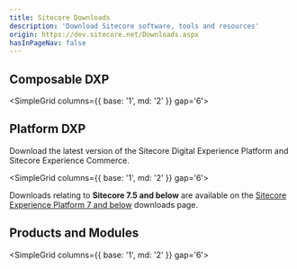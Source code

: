 ```yaml
---
title: Sitecore Downloads
description: 'Download Sitecore software, tools and resources'
origin: https://dev.sitecore.net/Downloads.aspx
hasInPageNav: false
---
```


## Composable DXP

<SimpleGrid columns={{ base: '1', md: '2' }} gap='6'>

<Download 
  title="Sitecore XM Cloud"
  description="Download Sitecore XM Cloud tools and resources"
  link1text="More info"
  link1href="/downloads/xm-cloud"
/>
</SimpleGrid>
## Platform DXP

Download the latest version of the Sitecore Digital Experience Platform and Sitecore Experience Commerce.

<SimpleGrid columns={{ base: '1', md: '2' }} gap='6'>

<Download 
  title="Sitecore Experience Platform 10.3 Update-1"
  description="Download Sitecore Experience Platform 10.3 Update-1."
  link1text="Get latest"
  link1href="/downloads/Sitecore_Experience_Platform/103/Sitecore_Experience_Platform_103_Update1"
  link2text="See all versions"
  link2href="/downloads/Sitecore_Experience_Platform"
/>

<Download 
  title="Sitecore Experience Commerce 10.3"
  description="Compatible with Sitecore Experience Platform 10.3, including update 1."
  link1text="Get latest"
  link1href="/downloads/Sitecore_Commerce/103/Sitecore_Experience_Commerce_103"
  link2text="See all versions"
  link2href="/downloads/Sitecore_Commerce"
/>

</SimpleGrid>

Downloads relating to **Sitecore 7.5 and below** are available on the [Sitecore Experience Platform 7 and below](/downloads/Sitecore_Experience_Platform/7_0/Sitecore_Experience_Platform_7_and_below) downloads page.

## Products and Modules

<SimpleGrid columns={{ base: '1', md: '2' }} gap='6'>

<Download 
  title="Sitecore xDB Cloud client 8.1 rev. 160210 for xDB Cloud 1.0"
  description="This module enables the xDB Cloud features on Sitecore XP 8.1"
  link1text="Get latest"
  link1href="/downloads/Sitecore_xDB_Cloud_client/81/Sitecore_xDB_Cloud_client_81_rev_160210"
  link2text="See all versions"
  link2href="/downloads/Sitecore_xDB_Cloud_client"
/>
<Download 
  title="Sitecore xDB Cloud client 8.2.1 rev. 170223 for xDB Cloud 2.0"
  description="This module enables the xDB Cloud features for Sitecore Experience Platform 8.2 rev. 161115 (8.2 Update-1) and later versions.Note: Sitecore Experience Platform 8.2 rev. 160729 (8.2 Initial Release) includes xDB Cloud client files and does not require a separate download of xDB Cloud client package."
  link1text="Get latest"
  link1href="/downloads/Sitecore_xDB_Cloud_client_for_xDB_Cloud_20/82/Sitecore_xDB_Cloud_client_821_rev_170223_for_xDB_Cloud_20"
  link2text="See all versions"
  link2href="/downloads/Sitecore_xDB_Cloud_client_for_xDB_Cloud_20"
/>
<Download 
  title="Sitecore xDB Cloud Services"
  description="Documentation and Release Notes related to the Sitecore xDB Cloud Services."
  link1text="Get latest"
  link1href="/downloads/Sitecore_xDB_Cloud_services/current/Sitecore_xDB_Cloud_services"
  link2text="See all versions"
  link2href="/downloads/Sitecore_xDB_Cloud_services"
/>
<Download 
  title="Sitecore Azure Toolkit 3.0.0"
  description="Download Sitecore Azure Toolkit 3.0.0."
  link1text="Get latest"
  link1href="/downloads/Sitecore_Azure_Toolkit/3x/Sitecore_Azure_Toolkit_300"
  link2text="See all versions"
  link2href="/downloads/Sitecore_Azure_Toolkit"
/>
<Download 
  title="Sitecore Identity 7.0.328"
  description="Download Sitecore Identity 7.0.328"
  link1text="Get latest"
  link1href="/downloads/Sitecore_Identity/7x/Sitecore_Identity_70328"
  link2text="See all versions"
  link2href="/downloads/Sitecore_Identity"
/>
<Download 
  title="Sitecore Universal Tracker 7.0.0"
  description="Download Sitecore Universal Tracker"
  link1text="Get latest"
  link1href="/downloads/Sitecore_Universal_Tracker/7x/Sitecore_Universal_Tracker_700"
  link2text="See all versions"
  link2href="/downloads/Sitecore_Universal_Tracker"
/>
<Download 
  title="Sitecore Installation Framework 2.3.0"
  description="The Sitecore Installation Framework is a Microsoft PowerShell module that supports local and remote installations of Sitecore, and it is fully extensible."
  link1text="Get latest"
  link1href="/downloads/Sitecore_Installation_Framework/2x/Sitecore_Installation_Framework_230"
  link2text="See all versions"
  link2href="/downloads/Sitecore_Installation_Framework"
/>
<Download 
  title="Package Management Service 5.0.0"
  description="Download Package Management Service"
  link1text="Get latest"
  link1href="/downloads/Package_Management_Service/5x/Package_Management_Service_500"
  link2text="See all versions"
  link2href="/downloads/Package_Management_Service"
/>
<Download 
  title="Sitecore Print Experience Manager 9.2.0"
  description="This version of PXM is compatible with Sitecore 9.2 and 9.3."
  link1text="Get latest"
  link1href="/downloads/Sitecore_Print_Experience_Manager/92/Sitecore_Print_Experience_Manager_920"
  link2text="See all versions"
  link2href="/downloads/Sitecore_Print_Experience_Manager"
/>
<Download 
  title="Sitecore for Visual Studio 5.2.113"
  description="Sitecore for Visual Studio provides a graphical tool to interact with your Sitecore instance from within Visual Studio. This provides the same capabilities as CLI but makes it more accessible to users who are unfamiliar with command line tools. By using a remote rendering host, developers can build straight from Visual Studio into the rendering host and test changes without needing to recycle Sitecore every time. Make quick changes to the presentation layer, push those changes, and debug in a fraction of the time."
  link1text="Get latest"
  link1href="/downloads/Sitecore_for_Visual_Studio/5x/Sitecore_for_Visual_Studio_52113"
  link2text="See all versions"
  link2href="/downloads/Sitecore_for_Visual_Studio"
/>
<Download 
  title="Team Development for Sitecore 6.0.3"
  description="Reduce deployment time, ensure team integration, and create an environment in which you can easily and quickly move code from your local environment all the way through your development workflow. Click here to learn more."
  link1text="Get latest"
  link1href="/downloads/Team_Development_for_Sitecore/6x/Team_Development_for_Sitecore_603"
  link2text="See all versions"
  link2href="/downloads/Team_Development_for_Sitecore"
/>
<Download 
  title="Active Directory 1.4"
  description="The Sitecore XP Active Directory module provides the integration of Active Directory domain with the Sitecore XP solution. You can integrate the domain users and groups available into Sitecore CMS as Sitecore users and Sitecore roles immediately after the module installation and configuration. Moreover, user profiles can be easily extended with the custom properties from the Active Directory."
  link1text="Get latest"
  link1href="/downloads/Active_Directory/14/Active_Directory_14"
  link2text="See all versions"
  link2href="/downloads/Active_Directory"
/>
<Download 
  title="Sitecore Connect™ for Content Hub 5.1.0"
  description="Download Sitecore Connect™ for Content Hub 5.1.0"
  link1text="Get latest"
  link1href="/downloads/Sitecore_Connect_for_Content_Hub/5x/Sitecore_Connect_for_Content_Hub_510"
  link2text="See all versions"
  link2href="/downloads/Sitecore_Connect_for_Content_Hub"
/>
<Download 
  title="Sitecore Connect™ for Sitecore DAM 2.0.0"
  description="Download Sitecore Connect™ for Sitecore DAM 2.0.0"
  link1text="Get latest"
  link1href="/downloads/Sitecore_Plugin_for_Stylelabs_DAM/20/Sitecore_Connect_for_Sitecore_DAM_200"
  link2text="See all versions"
  link2href="/downloads/Sitecore_Plugin_for_Stylelabs_DAM"
/>
<Download 
  title="Sitecore Connect™ for Sitecore CMP 3.0.0"
  description="Download Sitecore Connect™ for Sitecore CMP 3.0.0"
  link1text="Get latest"
  link1href="/downloads/Sitecore_Connect_for_Sitecore_CMP/30/Sitecore_Connect_for_Sitecore_CMP_300"
  link2text="See all versions"
  link2href="/downloads/Sitecore_Connect_for_Sitecore_CMP"
/>
<Download 
  title="Sitecore Campaign Creator Module 1.0"
  description="The Sitecore Campaign Creator provides a simple and effective way for marketers to create new campaign activities and apply taxonomy in order classify campaign activities into larger campaign groups."
  link1text="Get latest"
  link1href="/downloads/Campaign_Creator_module/10/Sitecore_Campaign_Creator_module"
  link2text="See all versions"
  link2href="/downloads/Campaign_Creator_module"
/>
<Download 
  title="Data Exchange Framework 8.0.0"
  description="Synchronize data between Sitecore and 3rd party systems."
  link1text="Get latest"
  link1href="/downloads/Data_Exchange_Framework/8x/Data_Exchange_Framework_800"
  link2text="See all versions"
  link2href="/downloads/Data_Exchange_Framework"
/>
<Download 
  title="Sitecore Connect™ for Microsoft Dynamics 365 Commerce 2.0.0"
  description="Combine best of breed commerce with best of breed digital asset management (DAM)"
  link1text="Get latest"
  link1href="/downloads/Sitecore_Connect_for_Microsoft_Dynamics_365_Commerce/2x/Sitecore_Connect_for_Microsoft_Dynamics_365_Commerce_200"
  link2text="See all versions"
  link2href="/downloads/Sitecore_Connect_for_Microsoft_Dynamics_365_Commerce"
/>
<Download 
  title="Sitecore Connect™ for Microsoft Dynamics 365 for Sales 8.0.0"
  description="Synchronize data between Microsoft Dynamics 365 for Sales and Sitecore Experience Platform."
  link1text="Get latest"
  link1href="/downloads/Dynamics_CRM_Connect/8x/Sitecore_Connect_for_Microsoft_Dynamics_365_for_Sales_800"
  link2text="See all versions"
  link2href="/downloads/Dynamics_CRM_Connect"
/>
<Download 
  title="Dynamics CRM Campaign Integration 2.2"
  description="Integrate your CRM system with Sitecore, and enrich the CRM with information about customers' online activity.This version is compatible with Sitecore Experience Platform 8.1 & 8.2 and Web Forms for Marketers (WFFM) 8.1 & 8.2."
  link1text="Get latest"
  link1href="/downloads/Dynamics_CRM_Campaign_Integration_module/2x/Dynamics_CRM_Campaign_Integration_22"
  link2text="See all versions"
  link2href="/downloads/Dynamics_CRM_Campaign_Integration_module"
/>
<Download 
  title="Dynamics CRM Security Provider 2.3.2"
  description="Expose CRM contacts as Sitecore users, CRM marketing lists as Sitecore roles and interact directly with Dynamics CRM.This version is compatible with Sitecore Experience Platform 8.2."
  link1text="Get latest"
  link1href="/downloads/Dynamics_CRM_Security_Provider/2_3/Dynamics_CRM_Security_Provider_2_3_2"
  link2text="See all versions"
  link2href="/downloads/Dynamics_CRM_Security_Provider"
/>
<Download 
  title="EXM Dedicated Dispatch Server 1.0.3"
  description="Download EXM Dedicated Dispatch Server 1.0.3"
  link1text="Get latest"
  link1href="/downloads/EXM_Dedicated_Dispatch_Server/1x/EXM_Dedicated_Dispatch_Server_103"
  link2text="See all versions"
  link2href="/downloads/EXM_Dedicated_Dispatch_Server"
/>
<Download 
  title="Email Experience Manager in Sitecore 9.1"
  description="Since Sitecore 9.0 Update-1, Email Experience Manager is included as part of the Sitecore platform.This page provides resources to migrate Content, Files, Data and Analytics from EXM 3.5 to a new installation of Sitecore 9.1."
  link1text="Get latest"
  link1href="/downloads/Email_Experience_Manager/in_Sitecore_91/Email_Experience_Manager_in_Sitecore_91"
  link2text="See all versions"
  link2href="/downloads/Email_Experience_Manager"
/>
<Download 
  title="Sitecore Engagement Automation Live Session Agent 2.0"
  description="Download Sitecore Engagement Automation Live Session Agent 2.0.This version of the Live Session Agent runs on Sitecore Experience Platform 8.2."
  link1text="Get latest"
  link1href="/downloads/Engagement_Automation_Live_Session_Agent/20/Sitecore_Engagement_Automation_Live_Session_Agent_20"
  link2text="See all versions"
  link2href="/downloads/Engagement_Automation_Live_Session_Agent"
/>
<Download 
  title="Komfo Connector 1.0"
  description="Note that Sitecore no longer supports Komfo Connector. Please refer any questions or support issues directly to Komfo.Komfo Connector provides a simple and effective way to create custom audiences using Sitecore xDB data that can be used for advertising on social networks. The tool also provides quick access to the Komfo platform and gives an analytics overview of the social channel, therefore allowing social media marketers to bring the power of Sitecore’s xDB segmentation, list management and campaign creation together with Komfo’s media management tools."
  link1text="Get latest"
  link1href="/downloads/Komfo_Connector/10/Komfo_Connector_10"
  link2text="See all versions"
  link2href="/downloads/Komfo_Connector"
/>
<Download 
  title="Resource files for Modules 1.0.0"
  description="Module resource files for upgrading Core, Master and Web."
  link1text="Get latest"
  link1href="/downloads/Resource_files_for_Modules/1x/Resource_files_for_Modules_100"
  link2text="See all versions"
  link2href="/downloads/Resource_files_for_Modules"
/>
<Download 
  title="Scripts for Sitecore Security database 0.5"
  description="This release is compatible with Sitecore XP 9.1+ and Sitecore Identity 7.0."
  link1text="Get latest"
  link1href="/downloads/Scripts_for_Sitecore_Security_database/0x/Scripts_for_Sitecore_Security_database_05"
  link2text="See all versions"
  link2href="/downloads/Scripts_for_Sitecore_Security_database"
/>
<Download 
  title="Sitecore Connect™ for Salesforce CRM 8.0.0"
  description="Synchronize data between Salesforce CRM and Sitecore Experience Platform."
  link1text="Get latest"
  link1href="/downloads/Salesforce_Connect/8x/Sitecore_Connect_for_Salesforce_CRM_800"
  link2text="See all versions"
  link2href="/downloads/Salesforce_Connect"
/>
<Download 
  title="SharePoint Connect 2.3"
  description="SharePoint Connect offers page-level, item-level, and API-level integration. It can be used with Sitecore XP and gives you the tools to harness the advantages of SharePoint's document management features within Sitecore."
  link1text="Get latest"
  link1href="/downloads/SharePoint_Connect/2_0/SharePoint_Connect_23"
  link2text="See all versions"
  link2href="/downloads/SharePoint_Connect"
/>
<Download 
  title="Sitecore AI Automated Personalization Standard 4.0.0"
  description="This release is compatible with Sitecore XP 10.2."
  link1text="Get latest"
  link1href="/downloads/Sitecore_AI_Automated_Personalization_Standard/4x/Sitecore_AI_Automated_Personalization_Standard_400"
  link2text="See all versions"
  link2href="/downloads/Sitecore_AI_Automated_Personalization_Standard"
/>
<Download 
  title="Sitecore Azure 8.1 rev.161109"
  description="Sitecore Azure reduces costs and provides scalability and geographical load-balancing by automating the deployment of your Sitecore solution to the Microsoft Azure computing cloud. After you install Sitecore Azure in your internal content management environment, you can use Sitecore Azure to configure your Sitecore Azure subscription and to manage your Sitecore Azure content delivery instances in the cloud. The Sitecore Azure browser-based user interface contains instructions that describe how to obtain a Sitecore Azure subscription."
  link1text="Get latest"
  link1href="/downloads/Sitecore_Azure/Sitecore_Azure_81/Sitecore_Azure_81_Update2"
  link2text="See all versions"
  link2href="/downloads/Sitecore_Azure"
/>
<Download 
  title="Sitecore Azure Blob Storage 5.0.1"
  description="Download Sitecore Azure Blob Storage 5.0.1"
  link1text="Get latest"
  link1href="/downloads/Sitecore_Azure_Blob_Storage/1x/Sitecore_Azure_Blob_Storage_501"
  link2text="See all versions"
  link2href="/downloads/Sitecore_Azure_Blob_Storage"
/>
<Download 
  title="Sitecore Connect™ for Salesforce Marketing Cloud 8.0"
  description="Download Sitecore Connect™ for Salesforce Marketing Cloud 8.0"
  link1text="Get latest"
  link1href="/downloads/Sitecore_Connect_software_for_Salesforce_Marketing_Cloud/1x/Sitecore_Connect_software_for_Salesforce_Marketing_Cloud_80"
  link2text="See all versions"
  link2href="/downloads/Sitecore_Connect_software_for_Salesforce_Marketing_Cloud"
/>
<Download 
  title="Sitecore Horizon 10.2.0"
  description="Sitecore Horizon is the next generation Experience Management product for the Sitecore Experience Platform™"
  link1text="Get latest"
  link1href="/downloads/Sitecore_Horizon/100/Sitecore_Horizon_1020"
  link2text="See all versions"
  link2href="/downloads/Sitecore_Horizon"
/>
<Download 
  title="Sitecore CLI 5.2.113"
  description="The Sitecore CLI provides an entry point for interactive and automated command-line interaction with a Sitecore instance, including commands for pulling and synchronizing serialized Sitecore items."
  link1text="Get latest"
  link1href="/downloads/Sitecore_CLI/5x/Sitecore_CLI_52113"
  link2text="See all versions"
  link2href="/downloads/Sitecore_CLI"
/>
<Download 
  title="Sitecore Embeddable Forms 1.0.0"
  description="Sitecore Embeddable Forms Framework (EFF) allow forms to be displayed on any website page, including websites that are not Sitecore applications. They are isolated and unobtrusive; hence they cannot hurt any other functionality or style of the page where they are embedded."
  link1text="Get latest"
  link1href="/downloads/Sitecore_Embeddable_Forms/1x/Sitecore_Embeddable_Forms_100"
  link2text="See all versions"
  link2href="/downloads/Sitecore_Embeddable_Forms"
/>
<Download 
  title="Sitecore Experience Accelerator 10.3.0"
  description="Download Sitecore Experience Accelerator 10.3.0"
  link1text="Get latest"
  link1href="/downloads/Sitecore_Experience_Accelerator/10x/Sitecore_Experience_Accelerator_1030"
  link2text="See all versions"
  link2href="/downloads/Sitecore_Experience_Accelerator"
/>
<Download 
  title="Express Migration Tool 3.1"
  description="Download Sitecore Express Migration Tool 3.1. The release supports migration of any version of Sitecore 6.6, 7.2, 7.5 or 8.0 to the Sitecore Experience Platform 9.0 Initial Release and migration of Web Forms For Marketers module 2.3, 2.4, 2.5 and 8.0 to Web Forms For Marketers 9.0 Initial Release."
  link1text="Get latest"
  link1href="/downloads/Express_Migration_Tool/31/Express_Migration_Tool_31"
  link2text="See all versions"
  link2href="/downloads/Express_Migration_Tool"
/>
<Download 
  title="xDB Data Migration Tool 5.0.0"
  description="Convert and migrate data from Sitecore Experience Database 8.x to Sitecore Experience Database 10.0."
  link1text="Get latest"
  link1href="/downloads/Sitecore_xDB_Data_Migration_Tool/5x/xDB_Data_Migration_Tool_500"
  link2text="See all versions"
  link2href="/downloads/Sitecore_xDB_Data_Migration_Tool"
/>
<Download 
  title="Sitecore IP Geolocation Service Client 1.2"
  description="The Sitecore® IP Geolocation Service uses a website visitor’s unique IP address to automatically populate the Sitecore Experience Database with information about the country, region, city as well as company information and so on when they visit a Sitecore website. This information helps marketers optimize their segmentation, personalization, and campaigns."
  link1text="Get latest"
  link1href="/downloads/Sitecore_IP_Geolocation_Service_Client/12/Sitecore_IP_Geolocation_Service_Client_12_for_Sitecore_XP_80"
  link2text="See all versions"
  link2href="/downloads/Sitecore_IP_Geolocation_Service_Client"
/>
<Download 
  title="Sitecore Headless Rendering 21.0.0"
  description="This version of Sitecore Headless Rendering is compatible with Sitecore 10.3."
  link1text="Get latest"
  link1href="/downloads/Sitecore_Headless_Rendering/21x/Sitecore_Headless_Rendering_2100"
  link2text="See all versions"
  link2href="/downloads/Sitecore_Headless_Rendering"
/>
<Download 
  title="Sitecore JavaScript Services 15.0.1"
  description="Sitecore JavaScript Services (JSS) is a complete SDK for JavaScript developers that enables you to build full-fledged solutions using Sitecore and modern JavaScript UI libraries and frameworks.This version of JavaScript Services (JSS) is compatible with Sitecore 10.0."
  link1text="Get latest"
  link1href="/downloads/Sitecore_JavaScript_Services/150/Sitecore_JavaScript_Services_1501"
  link2text="See all versions"
  link2href="/downloads/Sitecore_JavaScript_Services"
/>
<Download 
  title="Sitecore Managed Cloud Resources 1.0"
  description="Resources to assist Sitecore Managed Cloud customers."
  link1text="Get latest"
  link1href="/downloads/Sitecore_Managed_Cloud_Resources/10/Sitecore_Managed_Cloud_Resources_10"
  link2text="See all versions"
  link2href="/downloads/Sitecore_Managed_Cloud_Resources"
/>
<Download 
  title="Sitecore Media Framework 2.2"
  description="This version of Sitecore Media Framework is compatible with Sitecore Experience Platform 8.2.Connectors that were developed for Media Framework 2.1 may not be compatible with Media Framework 2.2 and may not be supported by Sitecore."
  link1text="Get latest"
  link1href="/downloads/Sitecore_Media_Framework/2x/Sitecore_Media_Framework_22"
  link2text="See all versions"
  link2href="/downloads/Sitecore_Media_Framework"
/>
<Download 
  title="Sitecore Mobile SDK (WebAPI) 1.0 for Xamarin"
  description="Sitecore Mobile SDK for Xamarin is a framework that is designed to help the developer produce native mobile applications that use and serve content that is managed by Sitecore.The framework enables developers to rapidly develop applications utilizing their existing .NET development skill sets."
  link1text="Get latest"
  link1href="/downloads/Sitecore_Mobile_SDK_for_Xamarin/1_0/Sitecore_Mobile_SDK_10_for_Xamarin"
  link2text="See all versions"
  link2href="/downloads/Sitecore_Mobile_SDK_for_Xamarin"
/>
<Download 
  title="Sitecore Mobile SDK (SSC) 1.0 for Xamarin"
  description="Sitecore Mobile SDK for Xamarin is a framework that is designed to help the developer produce native mobile applications that use and serve content that is managed by Sitecore.The framework enables developers to rapidly develop applications utilizing their existing .NET development skill sets.This release of the SDK supports the new API that Sitecore provides to interact with content from Sitecore – the Sitecore Services Client (SSC)."
  link1text="Get latest"
  link1href="/downloads/Sitecore_Mobile_SDK_SSC__for_Xamarin/10/Sitecore_Mobile_SDK_SSC_10_for_Xamarin"
  link2text="See all versions"
  link2href="/downloads/Sitecore_Mobile_SDK_SSC__for_Xamarin"
/>
<Download 
  title="Sitecore Publishing Service 7.0"
  description="Download Sitecore Publishing Service 7.0.20"
  link1text="Get latest"
  link1href="/downloads/Sitecore_Publishing_Service/7x/Sitecore_Publishing_Service_7020"
  link2text="See all versions"
  link2href="/downloads/Sitecore_Publishing_Service"
/>
<Download 
  title="Sitecore Publishing Service Module 10.3.0"
  description="Download Sitecore Publishing Service Module 10.3.0"
  link1text="Get latest"
  link1href="/downloads/Sitecore_Publishing_Service_Module/10x/Sitecore_Publishing_Service_Module_1030"
  link2text="See all versions"
  link2href="/downloads/Sitecore_Publishing_Service_Module"
/>
<Download 
  title="Sitecore SPEAK 3.0 Initial Release"
  description="SPEAK (Sitecore Process Enablement & Accelerator Kit) is a framework for developing Sitecore applications with a consistent interface quickly and easily. SPEAK gives you a predefined set of page layouts and components, and a predefined set of user experience guidelines."
  link1text="Get latest"
  link1href="/downloads/Sitecore_SPEAK/3/Sitecore_SPEAK_3"
  link2text="See all versions"
  link2href="/downloads/Sitecore_SPEAK"
/>
<Download 
  title="Sitecore UpdateApp Tool 1.3.1"
  description="This tool updates the Core, Master, and Web databases of Sitecore Experience Platform."
  link1text="Get latest"
  link1href="/downloads/Sitecore_UpdateApp_Tool/1x/Sitecore_UpdateApp_Tool_131"
  link2text="See all versions"
  link2href="/downloads/Sitecore_UpdateApp_Tool"
/>
<Download 
  title="Web Forms For Marketers 9.0 Update-2"
  description="Download Web Forms For Marketers 9.0 rev. 180503 (Update-2)"
  link1text="Get latest"
  link1href="/downloads/Web_Forms_For_Marketers/90/Web_Forms_For_Marketers_90_Update2"
  link2text="See all versions"
  link2href="/downloads/Web_Forms_For_Marketers"
/>

</SimpleGrid>